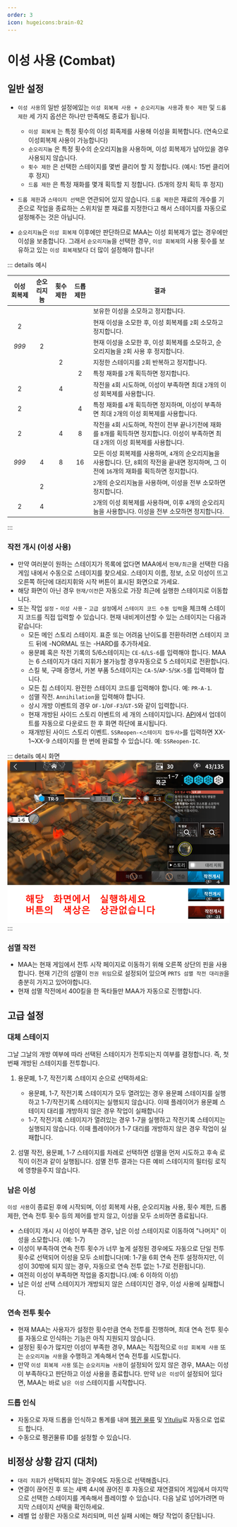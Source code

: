 ```yaml
---
order: 3
icon: hugeicons:brain-02
---
```


# 이성 사용 (Combat)

## 일반 설정

- `이성 사용`의 일반 설정에있는 `이성 회복제 사용 + 순오리지늄 사용`과 `횟수 제한` 및 `드롭 제한` 세 가지 옵션은 하나만 만족해도 종료가 됩니다.

  - `이성 회복제` 는 특정 횟수의 이성 회족제를 사용해 이성을 회복합니다. (연속으로 이성회복제 사용이 가능합니다)
  - `순오리지늄` 은 특정 횟수의 순오리지늄을 사용하며, 이성 회복제가 남아있을 경우 사용되지 않습니다.
  - `횟수 제한` 은 선택한 스테이지를 몇번 클리어 할 지 정합니다. (예시: 15번 클리어 후 정지)
  - `드롭 제한` 은 특정 재화를 몇개 획득할 지 정합니다. (5개의 장치 획득 후 정지)

- `드롭 제한`과 `스테이지 선택`은 연관되어 있지 않습니다. `드롭 제한`은 재료의 개수를 기준으로 작업을 종료하는 스위치일 뿐 재료를 지정한다고 해서 스테이지를 자동으로 설정해주는 것은 아닙니다.
- `순오리지늄`은 `이성 회복제` 이후에만 판단하므로 MAA는 이성 회복제가 없는 경우에만 이성을 보충합니다. 그래서 `순오리지늄`을 선택한 경우, `이성 회복제`의 사용 횟수를 보유하고 있는 `이성 회복제`보다 더 많이 설정해야 합니다!

::: details 예시

| 이성 회복제 | 순오리지늄 | 횟수 제한 | 드롭 제한 | 결과 |
| :---------: | :--------: | :-------: | :-------: | ------------------------------------------------------------------------------------------------------------------------------------------------ |
| | | | | 보유한 이성을 소모하고 정지합니다. |
| 2 | | | | 현재 이성을 소모한 후, 이성 회복제를 `2`회 소모하고 정지합니다. |
| _999_ | 2 | | | 현재 이성을 소모한 후, 이성 회복제를 소모하고, 순오리지늄을 `2`회 사용 후 정지합니다. |
| | | 2 | | 지정한 스테이지를 `2`회 반복하고 정지합니다. |
| | | | 2 | 특정 재화를 `2`개 획득하면 정지합니다. |
| 2 | | 4 | | 작전을 `4`회 시도하며, 이성이 부족하면 최대 `2`개의 이성 회복제를 사용합니다.  |
| 2 | | | 4 | 특정 재화를 `4`개 획득하면 정지하며, 이성이 부족하면 최대 `2`개의 이성 회복제를 사용합니다. |
| 2 | | 4 | 8 | 작전을 `4`회 시도하며, 작전이 전부 끝나기전에 재화를 `8`개를 획득하면 정지합니다. 이성이 부족하면 최대 `2`개의 이성 회복제를 사용합니다. |
| _999_ | 4 | 8 | 16 | 모든 이성 회복제를 사용하며, `4`개의 순오리지늄을 사용합니다. 단, `8`회의 작전을 끝내면 정지하며, 그 이전에 `16`개의 재화를 획득하면 정지합니다. |
|  | 2 | | | `2`개의 순오리지늄을 사용하며, 이성을 전부 소모하면 정지합니다.     |
| 2 | 4 | | | `2`개의 이성 회복제를 사용하며, 이후 `4`개의 순오리지늄을 사용합니다. 이성을 전부 소모하면 정지합니다. |

:::

### 작전 개시 (이성 사용)

- 만약 여러분이 원하는 스테이지가 목록에 없다면 MAA에서 `현재/최근`을 선택한 다음 게임 내에서 수동으로 스테이지를 찾으세요.
스테이지 이름, 정보, 소모 이성이 뜨고 오른쪽 하단에 대리지휘와 시작 버튼이 표시된 화면으로 가세요.
- 해당 화면이 아닌 경우 `현재/이전`은 자동으로 가장 최근에 실행한 스테이지로 이동합니다.
- 또는 작업 `설정` - `이성 사용` - `고급 설정`에서 `스테이지 코드 수동 입력`을 체크해 스테이지 코드를 직접 입력할 수 있습니다. 현재 내비게이션할 수 있는 스테이지는 다음과 같습니다:
  - 모든 메인 스토리 스테이지. 표준 또는 어려움 난이도를 전환하려면 스테이지 코드 뒤에 -NORMAL 또는 -HARD를 추가하세요.
  - 용문폐 혹은 작전 기록의 5/6스테이지는 `CE-6`/`LS-6`를 입력해야 합니다. MAA는 6 스테이지가 대리 지휘가 불가능할 경우자동으로 5 스테이지로 전환합니다.
  - 스킬 북, 구매 증명서, 카본 부품 5스테이지는 `CA-5`/`AP-5`/`SK-5`를 입력해야 합니다.
  - 모든 칩 스테이지. 완전한 스테이지 코드를 입력해야 합니다. 예: `PR-A-1`.
  - 섬멸 작전. `Annihilation`을 입력해야 합니다.
  - 상시 개방 이벤트의 경우 `OF-1`/`OF-F3`/`GT-5`와 같이 입력합니다.
  - 현재 개방된 사이드 스토리 이벤트의 세 개의 스테이지입니다. [API](https://ota.maa.plus/MaaAssistantArknights/api/gui/StageActivity.json)에서 업데이트를 자동으로 다운로드 한 후 화면 하단에 표시됩니다.
  - 재개방된 사이드 스토리 이벤트. `SSReopen-<스테이지 접두사>`를 입력하면 XX-1~XX-9 스테이지를 한 번에 완료할 수 있습니다. 예: `SSReopen-IC`.

::: details 예시 화면
![Image](/images/ko-kr/combat-start-interface-example.png)
:::

### 섬멸 작전

- MAA는 현재 게임에서 전투 시작 페이지로 이동하기 위해 오른쪽 상단의 핀을 사용합니다. 현재 기간의 섬멸이 `전권 위임`으로 설정되어 있으며 `PRTS 섬멸 작전 대리권`을 충분히 가지고 있어야합니다.
- 현재 섬멸 작전에서 400킬을 한 독타들만 MAA가 자동으로 진행합니다.

## 고급 설정

### 대체 스테이지

그날 그날의 개방 여부에 따라 선택된 스테이지가 전투되는지 여부를 결정합니다. 즉, 첫 번째 개방된 스테이지를 전투합니다.

1. 용문폐, 1-7, 작전기록 스테이지 순으로 선택하세요:

   - 용문폐, 1-7, 작전기록 스테이지가 모두 열려있는 경우 용문폐 스테이지를 실행하고 1-7/작전기록 스테이지는 실행되지 않습니다. 이때 플레이어가 용문폐 스테이지 대리를 개방하지 않은 경우 작업이 실패합니다
   - 1-7, 작전기록 스테이지가 열려있는 경우 1-7을 실행하고 작전기록 스테이지는 실행되지 않습니다. 이때 플레이어가 1-7 대리를 개방하지 않은 경우 작업이 실패합니다.

2. 섬멸 작전, 용문폐, 1-7 스테이지를 차례로 선택하면 섬멸을 먼저 시도하고 후속 로직이 이전과 같이 실행됩니다. 섬멸 전투 결과는 다른 예비 스테이지의 필터링 로직에 영향을주지 않습니다.

### 남은 이성

`이성 사용`이 종료된 후에 시작되며, 이성 회복제 사용, 순오리지늄 사용, 횟수 제한, 드롭 제한, 연속 전투 횟수 등의 제어를 받지 않고, 이성을 모두 소비하면 종료됩니다.

- 스테이지 개시 시 이성이 부족한 경우, 남은 이성 스테이지로 이동하여 "나머지" 이성을 소모합니다. (예: 1-7)
- 이성이  부족하여 연속 전투 횟수가 너무 높게 설정된 경우에도 자동으로 단일 전투 횟수로 선택되어 이성을 모두 소비합니다(예: 1-7을 6회 연속 전투 설정하지만, 이성이 30밖에 되지 않는 경우, 자동으로 연속 전투 없는 1-7로 전환됩니다).
- 여전히 이성이 부족하면 작업을 중지합니다.(예: 6 이하의 이성)
- 남은 이성 선택 스테이지가 개방되지 않은 스테이지인 경우, 이성 사용에 실패합니다.

### 연속 전투 횟수

- 현재 MAA는 사용자가 설정한 횟수만큼 연속 전투를 진행하며, 최대 연속 전투 횟수를 자동으로 인식하는 기능은 아직 지원되지 않습니다.
- 설정된 횟수가 많지만 이성이 부족한 경우, MAA는 직접적으로 `이성 회복제 사용` 또는 `순오리지늄 사용`을 수행하고 계속해서 연속 전투를 시도합니다.
- 만약 `이성 회복제 사용` 또는 `순오리지늄 사용`이 설정되어 있지 않은 경우, MAA는 이성이 부족하다고 판단하고 이성 사용을 종료합니다. 만약 `남은 이성`이 설정되어 있다면, MAA는 바로 `남은 이성` 스테이지를 시작합니다.

### 드롭 인식

- 자동으로 자재 드롭을 인식하고 통계를 내며 [펭귄 물류](https://penguin-stats.cn/) 및 [Yituliu](https://ark.yituliu.cn/)로 자동으로 업로드 합니다.
- 수동으로 펭귄물류 ID를 설정할 수 있습니다.

## 비정상 상황 감지 (대처)

- `대리 지휘`가 선택되지 않는 경우에도 자동으로 선택해줍니다.
- 연결이 끊어진 후 또는 새벽 4시에 끊어진 후 자동으로 재연결되어 게임에서 마지막으로 선택한 스테이지를 계속해서 플레이할 수 있습니다. 다음 날로 넘어가려면 마지막 스테이지 선택을 확인하세요.
- 레벨 업 상황은 자동으로 처리되며, 미션 실패 시에는 해당 작업이 중단됩니다.
